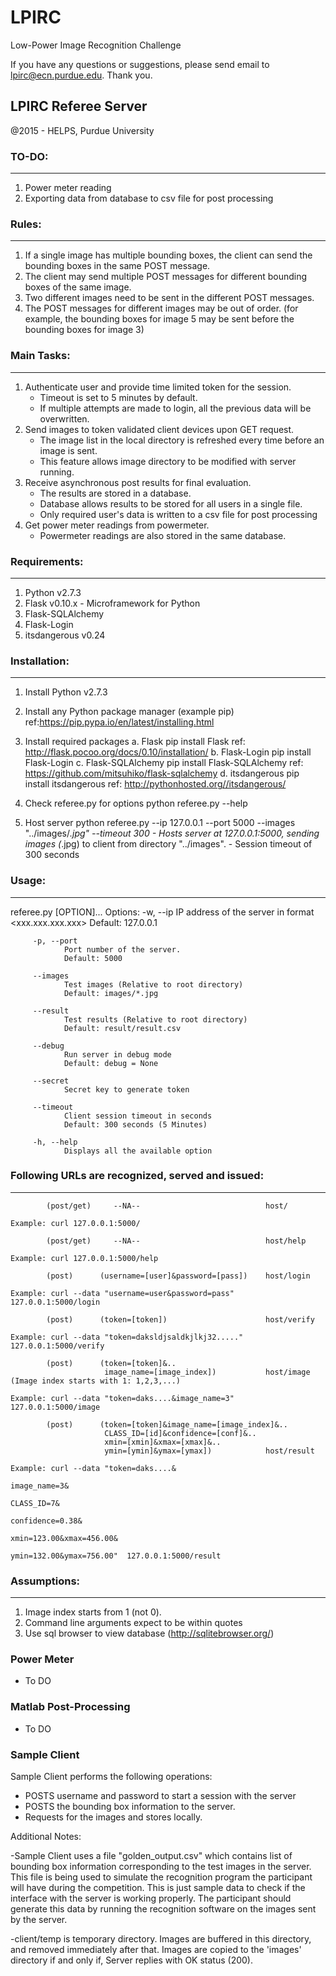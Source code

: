 # LPIRC
Low-Power Image Recognition Challenge

If you have any questions or suggestions, please send email to lpirc@ecn.purdue.edu. Thank you.



## LPIRC Referee Server 
@2015 - HELPS, Purdue University

### TO-DO:
---------
1. Power meter reading
2. Exporting data from database to csv file for post processing



### Rules:
----------
1. If a single image has multiple bounding boxes, the client can send the bounding boxes in the same POST message.
2. The client may send multiple POST messages for different bounding boxes of the same image.
3. Two different images need to be sent in the different POST messages.
4. The POST messages for different images may be out of order.
   (for example, the bounding boxes for image 5 may be sent before the bounding boxes for image 3)


### Main Tasks:
---------------
1. Authenticate user and provide time limited token for the session.
     - Timeout is set to 5 minutes by default. 
     - If multiple attempts are made to login, all the previous data will be overwritten.
2. Send images to token validated client devices upon GET request.
     - The image list in the local directory is refreshed every time before an image is sent.
     - This feature allows image directory to be modified with server running.
3. Receive asynchronous post results for final evaluation.
     - The results are stored in a database.
     - Database allows results to be stored for all users in a single file.
     - Only required user's data is written to a csv file for post processing
4. Get power meter readings from powermeter.
     - Powermeter readings are also stored in the same database.

### Requirements:
-----------------
1. Python v2.7.3
2. Flask v0.10.x - Microframework for Python
3. Flask-SQLAlchemy
4. Flask-Login
5. itsdangerous v0.24


### Installation:
-----------------
1. Install Python v2.7.3
2. Install any Python package manager (example pip)
      ref:https://pip.pypa.io/en/latest/installing.html
3. Install required packages
      a. Flask 
               pip install Flask
               ref: http://flask.pocoo.org/docs/0.10/installation/
      b. Flask-Login 
               pip install Flask-Login
      c. Flask-SQLAlchemy 
               pip install Flask-SQLAlchemy
               ref: https://github.com/mitsuhiko/flask-sqlalchemy
      d. itsdangerous 
               pip install itsdangerous
               ref: http://pythonhosted.org//itsdangerous/

4. Check referee.py for options 
      python referee.py --help
5. Host server 
      python referee.py --ip 127.0.0.1 --port 5000 --images "../images/*.jpg" --timeout 300
       - Hosts server at 127.0.0.1:5000, sending images (*.jpg) to client from directory "../images".
       - Session timeout of 300 seconds


### Usage:
----------
referee.py [OPTION]...
Options:
         -w, --ip
                IP address of the server in format <xxx.xxx.xxx.xxx>
                Default: 127.0.0.1

         -p, --port
                Port number of the server.
                Default: 5000

         --images
                Test images (Relative to root directory)
                Default: images/*.jpg

         --result
                Test results (Relative to root directory)
                Default: result/result.csv

         --debug
                Run server in debug mode
                Default: debug = None

         --secret
                Secret key to generate token

         --timeout
                Client session timeout in seconds
                Default: 300 seconds (5 Minutes)

         -h, --help
                Displays all the available option


### Following URLs are recognized, served and issued:
-----------------------------------------------------
            (post/get)     --NA--                            host/
			                                                             Example: curl 127.0.0.1:5000/

            (post/get)     --NA--                            host/help
			                                                             Example: curl 127.0.0.1:5000/help

            (post)      (username=[user]&password=[pass])    host/login
			                                                             Example: curl --data "username=user&password=pass" 127.0.0.1:5000/login

            (post)      (token=[token])                      host/verify
			                                                             Example: curl --data "token=daksldjsaldkjlkj32....." 127.0.0.1:5000/verify

            (post)      (token=[token]&..
			             image_name=[image_index])           host/image (Image index starts with 1: 1,2,3,...)
			                                                             Example: curl --data "token=daks....&image_name=3" 127.0.0.1:5000/image

            (post)      (token=[token]&image_name=[image_index]&..
			             CLASS_ID=[id]&confidence=[conf]&..
						 xmin=[xmin]&xmax=[xmax]&..
						 ymin=[ymin]&ymax=[ymax])            host/result
															             Example: curl --data "token=daks....&
																		                       image_name=3&
																							   CLASS_ID=7&
																							   confidence=0.38&
																							   xmin=123.00&xmax=456.00&
																							   ymin=132.00&ymax=756.00"  127.0.0.1:5000/result








### Assumptions:
----------------
1. Image index starts from 1 (not 0).
2. Command line arguments expect to be within quotes
3. Use sql browser to view database (http://sqlitebrowser.org/)


### Power Meter
- To DO
### Matlab Post-Processing
- To DO

### Sample Client
Sample Client performs the following operations:

- POSTS username and password to start a session with the server
- POSTS the bounding box information to the server.
- Requests for the images and stores locally.

Additional Notes: 

-Sample Client uses a file "golden_output.csv" which contains list of 
bounding box information corresponding to the test images in the server.
This file is being used to simulate the recognition program the
participant will have during the competition. This is just sample data
to check if the interface with the server is working properly.
The participant should generate this data by running the recognition software
on the images sent by the server. 

-client/temp is temporary directory.
Images are buffered in this directory, and removed immediately after that.
Images are copied to the 'images' directory if and only if, Server replies with OK status (200). 

